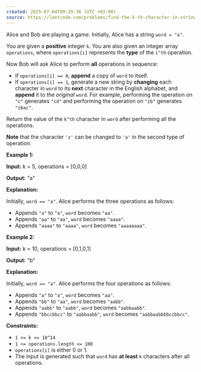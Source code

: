 ```yaml
---
created: 2025-07-04T09:29:36 (UTC +03:00)
source: https://leetcode.com/problems/find-the-k-th-character-in-string-game-ii/description/?envType=daily-question&envId=2025-07-04
---
```

Alice and Bob are playing a game. Initially, Alice has a string `word = "a"`.

You are given a **positive** integer `k`. You are also given an integer array `operations`, where `operations[i]` represents the **type** of the `i^th` operation.

Now Bob will ask Alice to perform **all** operations in sequence:

-   If `operations[i] == 0`, **append** a copy of `word` to itself.
-   If `operations[i] == 1`, generate a new string by **changing** each character in `word` to its **next** character in the English alphabet, and **append** it to the _original_ `word`. For example, performing the operation on `"c"` generates `"cd"` and performing the operation on `"zb"` generates `"zbac"`.

Return the value of the `k^th` character in `word` after performing all the operations.

**Note** that the character `'z'` can be changed to `'a'` in the second type of operation.


**Example 1:**

**Input:** k = 5, operations = \[0,0,0\]

**Output:** "a"

**Explanation:**

Initially, `word == "a"`. Alice performs the three operations as follows:

-   Appends `"a"` to `"a"`, `word` becomes `"aa"`.
-   Appends `"aa"` to `"aa"`, `word` becomes `"aaaa"`.
-   Appends `"aaaa"` to `"aaaa"`, `word` becomes `"aaaaaaaa"`.


**Example 2:**

**Input:** k = 10, operations = \[0,1,0,1\]

**Output:** "b"

**Explanation:**

Initially, `word == "a"`. Alice performs the four operations as follows:

-   Appends `"a"` to `"a"`, `word` becomes `"aa"`.
-   Appends `"bb"` to `"aa"`, `word` becomes `"aabb"`.
-   Appends `"aabb"` to `"aabb"`, `word` becomes `"aabbaabb"`.
-   Appends `"bbccbbcc"` to `"aabbaabb"`, `word` becomes `"aabbaabbbbccbbcc"`.


**Constraints:**

-   `1 <= k <= 10^14`
-   `1 <= operations.length <= 100`
-   `operations[i]` is either 0 or 1.
-   The input is generated such that `word` has **at least** `k` characters after all operations.
